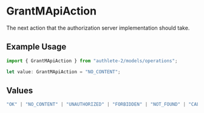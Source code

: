 # GrantMApiAction

The next action that the authorization server implementation should take.

## Example Usage

```typescript
import { GrantMApiAction } from "authlete-2/models/operations";

let value: GrantMApiAction = "NO_CONTENT";
```

## Values

```typescript
"OK" | "NO_CONTENT" | "UNAUTHORIZED" | "FORBIDDEN" | "NOT_FOUND" | "CALLER_ERROR" | "AUTHLETE_ERROR"
```